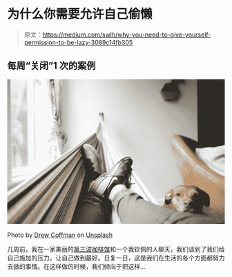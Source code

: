 # 为什么你需要允许自己偷懒

> 原文：<https://medium.com/swlh/why-you-need-to-give-yourself-permission-to-be-lazy-3089c14fb305>

## 每周“关闭”1 次的案例

![](img/5164de3b99021f63be0df7e334c7edfa.png)

Photo by [Drew Coffman](https://unsplash.com/@drewcoffman?utm_source=medium&utm_medium=referral) on [Unsplash](https://unsplash.com?utm_source=medium&utm_medium=referral)

几周前，我在一家美丽的[第三波咖啡馆](https://www.esquire.com/food-drink/drinks/a24501/third-wave-coffee-ozersky/)和一个我钦佩的人聊天，我们谈到了我们给自己施加的压力，让自己做到最好。日复一日，这是我们在生活的各个方面都努力去做的事情。在这样做的时候，我们倾向于把这样…